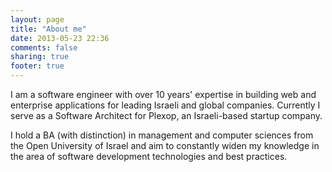 ```yaml
---
layout: page
title: "About me"
date: 2013-05-23 22:36
comments: false
sharing: true
footer: true
---
```

I am a software engineer with over 10 years' expertise in building web and enterprise applications for leading Israeli and global companies. Currently I serve as a Software Architect for Plexop, an Israeli-based startup company. 

I hold a BA (with distinction) in management and computer sciences from the Open University of Israel and aim to constantly widen my knowledge in the area of software development technologies and best practices.
